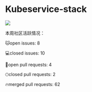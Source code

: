 # Kubeservice-stack

![](https://komarev.com/ghpvc/?username=kubeservice-stack)

本周社区活跃情况：
<!--GAMFC-->🐱‍open issues: 8

💻closed issues: 10

💬open pull requests: 4

🕑︎closed pull requests: 2

🔥merged pull requests: 62<!--GAMFC-END-->
